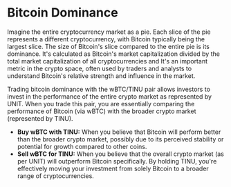 # Bitcoin Dominance

Imagine the entire cryptocurrency market as a pie. Each slice of the pie represents a different cryptocurrency, with Bitcoin typically being the largest slice. The size of Bitcoin's slice compared to the entire pie is its dominance. It's calculated as Bitcoin's market capitalization divided by the total market capitalization of all cryptocurrencies and It's an important metric in the crypto space, often used by traders and analysts to understand Bitcoin's relative strength and influence in the market.

Trading bitcoin dominance with the wBTC/TINU pair allows investors to invest in the performance of the entire crypto market as represented by UNIT. When you trade this pair, you are essentially comparing the performance of Bitcoin (via wBTC) with the broader crypto market (represented by TINU).

* **Buy wBTC with TINU:** When you believe that Bitcoin will perform better than the broader crypto market, possibly due to its perceived stability or potential for growth compared to other coins.
* **Sell wBTC for TINU:** When you believe that the overall crypto market (as per UNIT) will outperform Bitcoin specifically. By holding TINU, you're effectively moving your investment from solely Bitcoin to a broader range of cryptocurrencies.

